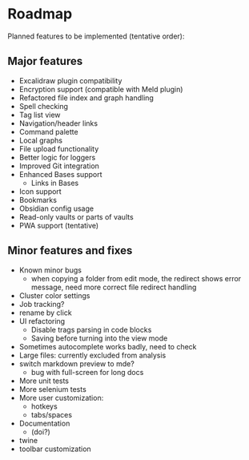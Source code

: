 # Roadmap

Planned features to be implemented (tentative order):

## Major features 
- Excalidraw plugin compatibility
- Encryption support (compatible with Meld plugin)
- Refactored file index and graph handling
- Spell checking 
- Tag list view  
- Navigation/header links
- Command palette  
- Local graphs
- File upload functionality
- Better logic for loggers
- Improved Git integration  
- Enhanced Bases support  
  - Links in Bases
- Icon support  
- Bookmarks
- Obsidian config usage   
- Read-only vaults or parts of vaults  
- PWA support (tentative)  

## Minor features and fixes
- Known minor bugs
  - when copying a folder from edit mode, the redirect shows error message, need more correct file redirect handling
- Cluster color settings
- Job tracking?
- rename by click
- UI refactoring  
  - Disable trags parsing in code blocks
  - Saving before turning into the view mode
- Sometimes autocomplete works badly, need to check
- Large files: currently excluded from analysis
- switch markdown preview to mde?
  - bug with full-screen for long docs
- More unit tests
- More selenium tests
- More user customization:
  - hotkeys
  - tabs/spaces
- Documentation
   - (doi?) 
- twine
- toolbar customization
